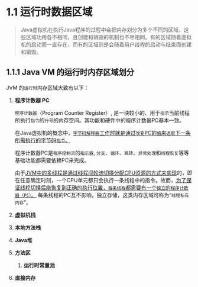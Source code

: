 # 1.1 运行时数据区域

> Java虚拟机在执行Java程序的过程中会把内存划分为多个不同的区域，这些区域功用各不相同，且创建和销毁的机制也不尽相同。有的区域随着虚拟机的启动而一直存在，而有的区域则是会随着用户线程的启动与结束而创建和销毁。

## 1.1.1 Java VM 的运行时内存区域划分

JVM 的`运行时`内存区域大致有以下：

1. **程序计数器 PC**

   ``程序计数器``（Program Counter Register）, 是一块较小的、用于``指示``当前线程所执行``指令``的``行号``的内存空间。其功能和硬件中的程序计数器PC基本一致。

   在Java虚拟机的概念中，<u>``字节码解释器``工作时就是通过``改变``PC的``值``来``选取``下一条所需执行的字节码``指令``。</u>

   程序计数器PC是``程序控制流``的``指示器``, ``分支``、``循环``、``跳转``、``异常处理``和``线程恢复``等等基础功能都需要依赖PC来完成。

   由于<u>JVM中的多线程是通过线程间轮流切换分配CPU资源的方式来实现</u>的，即在任意确定时刻，一个CPU单元都只会执行一条线程中的指令。故而，<u>为了保证线程切换后能恢复到正确的执行位置，``每条线程``都需要有一个``独立``的``程序计数器（PC）``。</u> 每条线程的PC互不影响，独立存储，这类内存区域可称为“``线程私有内存``”。

2. **虚拟机栈**

3. **本地方法栈**

4. **Java堆**

5. **方法区**

   1. **运行时常量池**

6. **直接内存**

